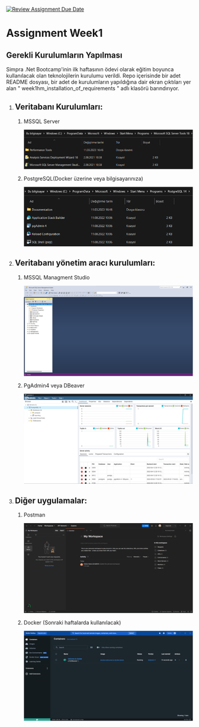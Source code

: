 [![Review Assignment Due Date](https://classroom.github.com/assets/deadline-readme-button-24ddc0f5d75046c5622901739e7c5dd533143b0c8e959d652212380cedb1ea36.svg)](https://classroom.github.com/a/A1ovU9rv)
# Assignment Week1
## Gerekli Kurulumların Yapılması 
Simpra .Net Bootcamp'inin ilk haftasının ödevi olarak eğitim boyunca kullanılacak olan teknolojilerin kurulumu verildi. Repo içerisinde bir adet README dosyası, bir adet de kurulumların yapıldığına dair ekran çıktıları yer alan " week1hm_installation_of_requirements " adlı klasörü barındırıyor.
<ol> 
<li><h2>Veritabanı Kurulumları:</h2></li>
<ol>
<li> MSSQL Server</li>

  ![github](week1hm_installation_of_requirements/MSSQLServer.png)

<li> PostgreSQL(Docker üzerine veya bilgisayarınıza) </li>

  ![github](week1hm_installation_of_requirements/PostgreSQL.png)
</ol>
<li><h2>Veritabanı yönetim aracı kurulumları:</h2></li>
<ol>
<li> MSSQL Managment Studio</li>

  ![github](week1hm_installation_of_requirements/MSSQLManagementStudio.png)

<li> PgAdmin4 veya DBeaver </li>

  ![github](week1hm_installation_of_requirements/Pg4Admin.png)
</ol>
<li><h2>Diğer uygulamalar:</h2></li>
<ol>
<li> Postman</li>

  ![github](week1hm_installation_of_requirements/Postman.png)

<li> Docker (Sonraki haftalarda kullanılacak) </li>

  ![github](week1hm_installation_of_requirements/DockerDesktop.png)
</ol>


